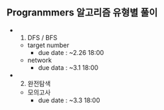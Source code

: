 ## Progranmmers 알고리즘 유형별 풀이
- 1. DFS / BFS
  - target number
    - due date : ~2.26 18:00
  - network
    - due data : ~3.1 18:00

- 2. 완전탐색
  - 모의고사
    - due date : ~3.3 18:00
